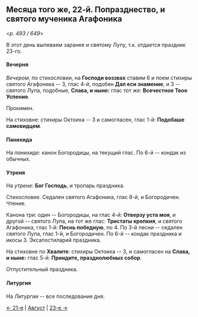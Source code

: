 
## Месяца того же, 22-й. Попразднество, и святого мученика Агафоника

<*p. 493 / 649*>

В этот день выпеваем заранее и святому Лупу, т.к. отдается праздник 23-го.

#### Вечерня

*Вечером*, по стихословии, на **Господи воззвах** ставим 6 и поем стихиры святого Агафоника -- 3, 
глас 4-й, подобен **Дал еси знамение**, и 3 -- святого Лупа, подобные, **Слава, и ныне:** глас тот же: 
**Всечестное Твое Успение**. 

Прокимен.

На стиховне: стихиры Октоиха -- 3 и самогласен, глас 1-й: **Подобаше самовидцем**.

#### Панихида

На *панихиде*: канон Богородицы, на текущий глас. 
По 6-й -- кондак из обычных.

#### Утреня

На *утрене*: **Бог Господь**, и тропарь праздника. 

Стихословие. Седален святого Агафоника, глас 8-й, и Богородичен. Чтение.

Канона три: один -- Богородицы, на глас 4-й: **Отверзу уста моя**, и другой -- святого Лупа, на тот же глас: 
**Тристаты крепкия**, и святого Агафоника, глас 1-й: **Песнь победную**, по 4. 
По 3-й песни -- седален святого Лупа, глас 1-й, и Богородичен. 
По 6-й -- кондак праздника и икосы 3. 
Эксапостиларий праздника.

На стиховне по **Хвалите**: стихиры Октоиха -- 3, и самогласен на **Слава, и ныне:** 
глас 5-й: **Приидите, празднолюбных собор**.

Отпустительный праздника. 
 
#### Литургия

На *Литургии* -- все последование дня.

[← 21-е](08_21_EUR.ru.md) | [Август](README.md#22-й) | [23-е →](08_23_EUR.ru.md)

